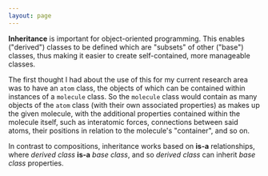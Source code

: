 ```yaml
---
layout: page
---
```

**Inheritance** is important for object-oriented programming.  This enables ("derived") classes to be defined which are "subsets" of other ("base") classes, thus making it easier to create self-contained, more manageable classes.

The first thought I had about the use of this for my current research area was to have an `atom` class, the objects of which can be contained within instances of a `molecule` class.  So the `molecule` class would contain as many objects of the `atom` class (with their own associated properties) as makes up the given molecule, with the additional properties contained within the molecule itself, such as interatomic forces, connections between said atoms, their positions in relation to the molecule's "container", and so on.

In contrast to compositions, inheritance works based on **is-a** relationships, where *derived class* **is-a** *base class*, and so *derived class* can inherit *base class* properties.
